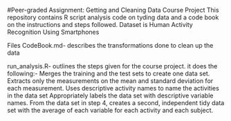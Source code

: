 #Peer-graded Assignment: Getting and Cleaning Data Course Project This repository contains R script analysis code on tyding data and a code book on the instructions and steps followed. Dataset is Human Activity Recognition Using Smartphones

Files CodeBook.md- describes the transformations done to clean up the data

run_analysis.R- outlines the steps given for the course project. it does the following:- Merges the training and the test sets to create one data set. Extracts only the measurements on the mean and standard deviation for each measurement. Uses descriptive activity names to name the activities in the data set Appropriately labels the data set with descriptive variable names. From the data set in step 4, creates a second, independent tidy data set with the average of each variable for each activity and each subject.
